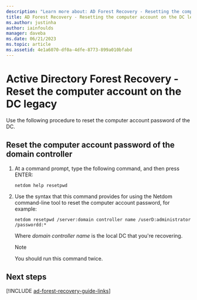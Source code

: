 ```yaml
---
description: "Learn more about: AD Forest Recovery - Resetting the computer account on the DC legacy"
title: AD Forest Recovery - Resetting the computer account on the DC legacy
ms.author: justinha
author: iainfoulds
manager: daveba
ms.date: 06/21/2023
ms.topic: article
ms.assetid: 4e1a6070-df0a-4dfe-8773-899a010bfabd
---
```


# Active Directory Forest Recovery - Reset the computer account on the DC legacy

>

 Use the following procedure to reset the computer account password of the DC.

## Reset the computer account password of the domain controller

1. At a command prompt, type the following command, and then press ENTER:

   ```cli
   netdom help resetpwd
   ```

2. Use the syntax that this command provides for using the Netdom command-line tool to reset the computer account password, for example:

   ```cli
   netdom resetpwd /server:domain controller name /userD:administrator /passwordd:*
   ```

    Where *domain controller name* is the local DC that you're recovering.

   > [!NOTE]
   > You should run this command twice.

## Next steps

[!INCLUDE [ad-forest-recovery-guide-links](includes/ad-forest-recovery-guide-links.md)]
